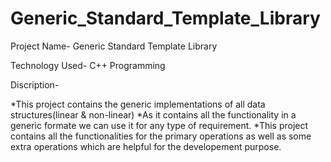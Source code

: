# Generic_Standard_Template_Library

Project Name- Generic Standard Template Library

Technology Used- C++ Programming

Discription- 

*This project contains the generic implementations of all data structures(linear & non-linear)
*As it contains all the functionality in a generic formate we can use it for any type of requirement.
*This project contains all the functionalities for the primary operations as well as some extra operations which are helpful for the developement purpose.

